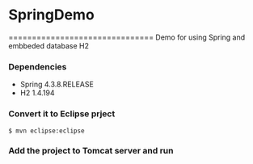 # SpringDemo
===============================
Demo for using Spring and embbeded database H2

### Dependencies
* Spring 4.3.8.RELEASE
* H2 1.4.194

### Convert it to Eclipse prject

```shell
$ mvn eclipse:eclipse
```

### Add the project to Tomcat server and run
